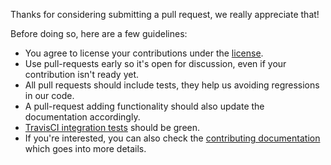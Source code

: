 Thanks for considering submitting a pull request, we really appreciate that!

Before doing so, here are a few guidelines:

* You agree to license your contributions under the
  [license](https://github.com/Kinto/kinto/blob/master/LICENSE).
* Use pull-requests early so it's open for discussion, even if your
  contribution isn't ready yet.
* All pull requests should include tests, they help us avoiding regressions in
  our code.
* A pull-request adding functionality should also update the documentation
  accordingly.
* [TravisCI integration tests](https://travis-ci.org/Kinto/kinto) should be
  green.
* If you're interested, you can also check the [contributing
  documentation](http://kinto.readthedocs.io/en/latest/contributing.html)
  which goes into more details.
